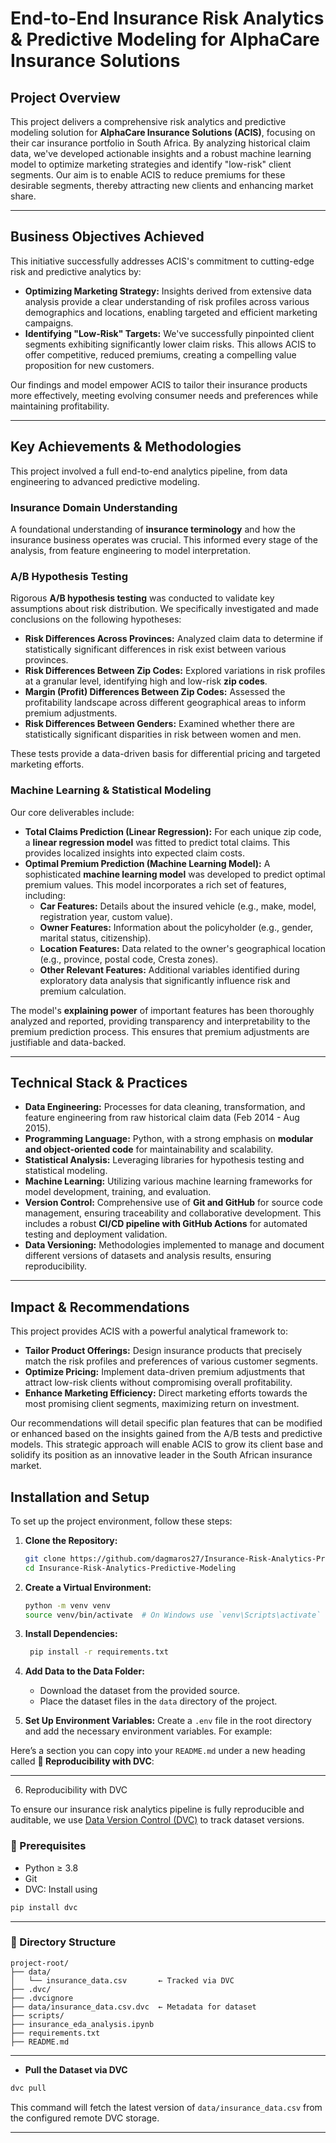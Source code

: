 # End-to-End Insurance Risk Analytics & Predictive Modeling for AlphaCare Insurance Solutions

## Project Overview

This project delivers a comprehensive risk analytics and predictive modeling solution for **AlphaCare Insurance Solutions (ACIS)**, focusing on their car insurance portfolio in South Africa. By analyzing historical claim data, we've developed actionable insights and a robust machine learning model to optimize marketing strategies and identify "low-risk" client segments. Our aim is to enable ACIS to reduce premiums for these desirable segments, thereby attracting new clients and enhancing market share.

---

## Business Objectives Achieved

This initiative successfully addresses ACIS's commitment to cutting-edge risk and predictive analytics by:

- **Optimizing Marketing Strategy:** Insights derived from extensive data analysis provide a clear understanding of risk profiles across various demographics and locations, enabling targeted and efficient marketing campaigns.
- **Identifying "Low-Risk" Targets:** We've successfully pinpointed client segments exhibiting significantly lower claim risks. This allows ACIS to offer competitive, reduced premiums, creating a compelling value proposition for new customers.

Our findings and model empower ACIS to tailor their insurance products more effectively, meeting evolving consumer needs and preferences while maintaining profitability.

---

## Key Achievements & Methodologies

This project involved a full end-to-end analytics pipeline, from data engineering to advanced predictive modeling.

### Insurance Domain Understanding

A foundational understanding of **insurance terminology** and how the insurance business operates was crucial. This informed every stage of the analysis, from feature engineering to model interpretation.

### A/B Hypothesis Testing

Rigorous **A/B hypothesis testing** was conducted to validate key assumptions about risk distribution. We specifically investigated and made conclusions on the following hypotheses:

- **Risk Differences Across Provinces:** Analyzed claim data to determine if statistically significant differences in risk exist between various provinces.
- **Risk Differences Between Zip Codes:** Explored variations in risk profiles at a granular level, identifying high and low-risk **zip codes**.
- **Margin (Profit) Differences Between Zip Codes:** Assessed the profitability landscape across different geographical areas to inform premium adjustments.
- **Risk Differences Between Genders:** Examined whether there are statistically significant disparities in risk between women and men.

These tests provide a data-driven basis for differential pricing and targeted marketing efforts.

### Machine Learning & Statistical Modeling

Our core deliverables include:

- **Total Claims Prediction (Linear Regression):** For each unique zip code, a **linear regression model** was fitted to predict total claims. This provides localized insights into expected claim costs.
- **Optimal Premium Prediction (Machine Learning Model):** A sophisticated **machine learning model** was developed to predict optimal premium values. This model incorporates a rich set of features, including:
  - **Car Features:** Details about the insured vehicle (e.g., make, model, registration year, custom value).
  - **Owner Features:** Information about the policyholder (e.g., gender, marital status, citizenship).
  - **Location Features:** Data related to the owner's geographical location (e.g., province, postal code, Cresta zones).
  - **Other Relevant Features:** Additional variables identified during exploratory data analysis that significantly influence risk and premium calculation.

The model's **explaining power** of important features has been thoroughly analyzed and reported, providing transparency and interpretability to the premium prediction process. This ensures that premium adjustments are justifiable and data-backed.

---

## Technical Stack & Practices

- **Data Engineering:** Processes for data cleaning, transformation, and feature engineering from raw historical claim data (Feb 2014 - Aug 2015).
- **Programming Language:** Python, with a strong emphasis on **modular and object-oriented code** for maintainability and scalability.
- **Statistical Analysis:** Leveraging libraries for hypothesis testing and statistical modeling.
- **Machine Learning:** Utilizing various machine learning frameworks for model development, training, and evaluation.
- **Version Control:** Comprehensive use of **Git and GitHub** for source code management, ensuring traceability and collaborative development. This includes a robust **CI/CD pipeline with GitHub Actions** for automated testing and deployment validation.
- **Data Versioning:** Methodologies implemented to manage and document different versions of datasets and analysis results, ensuring reproducibility.

---

## Impact & Recommendations

This project provides ACIS with a powerful analytical framework to:

- **Tailor Product Offerings:** Design insurance products that precisely match the risk profiles and preferences of various customer segments.
- **Optimize Pricing:** Implement data-driven premium adjustments that attract low-risk clients without compromising overall profitability.
- **Enhance Marketing Efficiency:** Direct marketing efforts towards the most promising client segments, maximizing return on investment.

Our recommendations will detail specific plan features that can be modified or enhanced based on the insights gained from the A/B tests and predictive models. This strategic approach will enable ACIS to grow its client base and solidify its position as an innovative leader in the South African insurance market.

## Installation and Setup

To set up the project environment, follow these steps:

1. **Clone the Repository:**
   ```bash
   git clone https://github.com/dagmaros27/Insurance-Risk-Analytics-Predictive-Modeling
   cd Insurance-Risk-Analytics-Predictive-Modeling
   ```
2. **Create a Virtual Environment:**
   ```bash
   python -m venv venv
   source venv/bin/activate  # On Windows use `venv\Scripts\activate`
   ```
3. **Install Dependencies:**

   ```bash
    pip install -r requirements.txt
   ```

4. **Add Data to the Data Folder:**

   - Download the dataset from the provided source.
   - Place the dataset files in the `data` directory of the project.

5. **Set Up Environment Variables:**
   Create a `.env` file in the root directory and add the necessary environment variables. For example:

Here’s a section you can copy into your `README.md` under a new heading called **🔁 Reproducibility with DVC**:

---

6. Reproducibility with DVC

To ensure our insurance risk analytics pipeline is fully reproducible and auditable, we use [Data Version Control (DVC)](https://dvc.org/) to track dataset versions.

### 🔧 Prerequisites

* Python ≥ 3.8
* Git
* DVC: Install using

```bash
pip install dvc
```

---

### 📂 Directory Structure

```
project-root/
├── data/
│   └── insurance_data.csv       ← Tracked via DVC
├── .dvc/
├── .dvcignore
├── data/insurance_data.csv.dvc  ← Metadata for dataset
├── scripts/
├── insurance_eda_analysis.ipynb
├── requirements.txt
├── README.md
```

---

- **Pull the Dataset via DVC**

```bash
dvc pull
```

This command will fetch the latest version of `data/insurance_data.csv` from the configured remote DVC storage.

---

